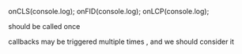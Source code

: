onCLS(console.log);
onFID(console.log);
onLCP(console.log);

should be called once 

callbacks may be triggered multiple times , and we should consider it 



